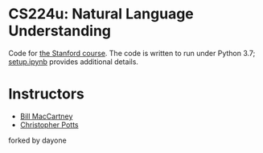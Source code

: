 # CS224u: Natural Language Understanding

Code for [the Stanford course](http://web.stanford.edu/class/cs224u/). The code is written to run under Python 3.7; [setup.ipynb](setup.ipynb) provides  additional details.

# Instructors

* [Bill MacCartney](http://nlp.stanford.edu/~wcmac/)
* [Christopher Potts](http://web.stanford.edu/~cgpotts/)

forked by dayone
